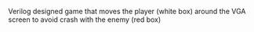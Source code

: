 Verilog designed game that moves the player (white box) around the VGA screen to avoid crash with the enemy (red box)
